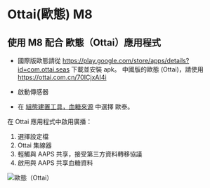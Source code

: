 # Ottai(歐態) M8


## 使用 M8 配合 歐態（Ottai）應用程式

-   國際版歐態請從 <https://play.google.com/store/apps/details?id=com.ottai.seas> 下載並安裝 apk。 中國版的歐態 (Ottai)，請使用<https://ottai.com.cn/70ICjxAI4i>

-   啟動傳感器

- 在 [組態建置工具，血糖來源](#Config-Builder-bg-source) 中選擇 歐泰。

在 Ottai 應用程式中啟用廣播：

1. 選擇設定檔
2. Ottai 集線器
3. 輕觸與 AAPS 共享，接受第三方資料轉移協議
4. 啟用與 AAPS 共享血糖資料

![歐態（Ottai）](../images/Ottai.png)
